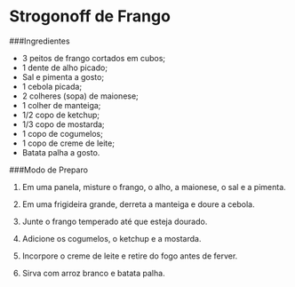 # Strogonoff de Frango

###Ingredientes


- 3 peitos de frango cortados em cubos;
- 1 dente de alho picado;
- Sal e pimenta a gosto;
- 1 cebola picada;
- 2 colheres (sopa) de maionese;
- 1 colher de manteiga;
- 1/2 copo de ketchup;
- 1/3 copo de mostarda;
- 1 copo de cogumelos;
- 1 copo de creme de leite;
- Batata palha a gosto.

###Modo de Preparo

1. Em uma panela, misture o frango, o alho, a maionese, o sal e a pimenta.

2. Em uma frigideira grande, derreta a manteiga e doure a cebola.

3. Junte o frango temperado até que esteja dourado.

4. Adicione os cogumelos, o ketchup e a mostarda.

5. Incorpore o creme de leite e retire do fogo antes de ferver.

6. Sirva com arroz branco e batata palha.
